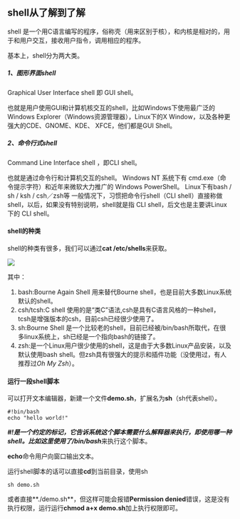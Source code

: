## shell从了解到了解

shell 是一个用C语言编写的程序，俗称壳（用来区别于核），和内核是相对的，用于和用户交互，接收用户指令，调用相应的程序。

基本上，shell分为两大类。

##### 1、图形界面shell

Graphical User Interface shell 即 GUI shell。

也就是用户使用GUI和计算机核交互的shell，比如Windows下使用最广泛的Windows Explorer（Windows资源管理器），Linux下的X Window，以及各种更强大的CDE、GNOME、KDE、 XFCE，他们都是GUI Shell。

##### 2、命令行式shell

Command Line Interface shell ，即CLI shell。

也就是通过命令行和计算机交互的shell。 Windows NT 系统下有 cmd.exe（命令提示字符）和近年来微软大力推广的 Windows PowerShell。 Linux下有bash / sh / ksh / csh／zsh等 一般情况下，习惯把命令行shell（CLI shell）直接称做shell，以后，如果没有特别说明，shell就是指 CLI shell，后文也是主要讲Linux下的 CLI shell。



#### shell的种类

shell的种类有很多，我们可以通过**cat /etc/shells**来获取。

![](http://ww2.sinaimg.cn/large/006tNc79ly1g54beopybvj30ms08uq63.jpg)

其中：

1. bash:Bourne Again Shell 用来替代Bourne shell，也是目前大多数Linux系统默认的shell。
2. csh/tcsh:C shell 使用的是“类C”语法,csh是具有C语言风格的一种shell，tcsh是增强版本的csh，目前csh已经很少使用了。
3. sh:Bourne Shell 是一个比较老的shell，目前已经被/bin/bash所取代，在很多linux系统上，sh已经是一个指向bash的链接了。
4. zsh:是一个Linux用户很少使用的shell，这是由于大多数Linux产品安装，以及默认使用bash shell。但zsh具有很强大的提示和插件功能（没使用过，有人推荐过*Oh My Zsh*）。

#### 运行一段shell脚本

可以打开文本编辑器，新建一个文件**demo.sh**，扩展名为**sh**（sh代表shell）。

```shell
#!bin/bash
echo "hello world!"
```

***#!***是一个约定的标记，它告诉系统这个脚本需要什么解释器来执行，即使用哪一种shell。比如这里使用了***/bin/bash***来执行这个脚本。

**echo**命令用户向窗口输出文本。

运行shell脚本的话可以直接**cd**到当前目录，使用sh

```shell
sh demo.sh		
```

或者直接**./demo.sh**，但这样可能会报错**Permission denied**错误，这是没有执行权限，运行运行**chmod a+x demo.sh**加上执行权限即可。

